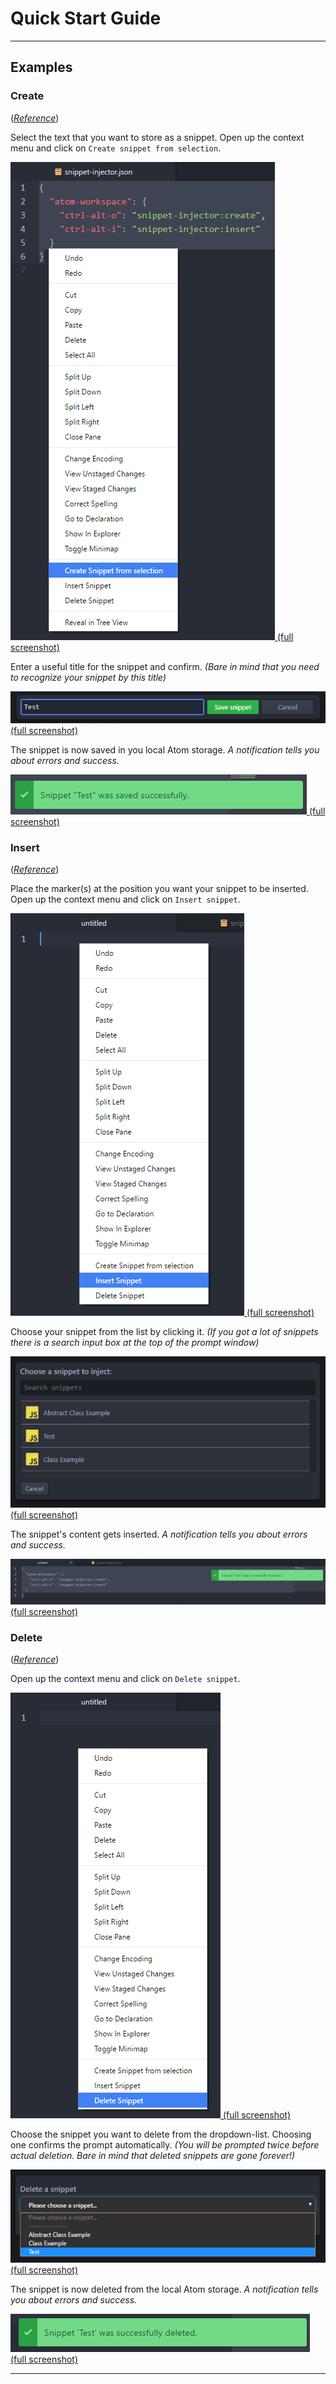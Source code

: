 # Quick Start Guide

---

## Examples
### Create
(_[Reference](README.md#commands)_)

Select the text that you want to store as a snippet.
Open up the context menu and click on `Create snippet from selection`.

[ ![](/screenshots/create_step_1-small.png) (full screenshot)](http://prntscr.com/fzcy80)

Enter a useful title for the snippet and confirm.
*(Bare in mind that you need to recognize your snippet by this title)*

[ ![](/screenshots/create_step_2-small.png) (full screenshot)](http://prntscr.com/fzcyes)

The snippet is now saved in you local Atom storage.
*A notification tells you about errors and success.*

[ ![](/screenshots/create_step_3-small.png) (full screenshot)](http://prntscr.com/fzcyjx)

### Insert
(_[Reference](README.md#commands)_)

Place the marker(s) at the position you want your snippet to be inserted.
Open up the context menu and click on `Insert snippet`.

[ ![](/screenshots/insert_step_1-small.png) (full screenshot)](http://prntscr.com/fzcyrt)

Choose your snippet from the list by clicking it.
*(If you got a lot of snippets there is a search input box at the top of the prompt window)*

[ ![](/screenshots/insert_step_2-small.png) (full screenshot)](http://prntscr.com/fzcz1q)

The snippet's content gets inserted.
*A notification tells you about errors and success.*

[ ![](/screenshots/insert_step_3-small.png) (full screenshot)](http://prntscr.com/fzcz68)

### Delete
(_[Reference](README.md#commands)_)

Open up the context menu and click on `Delete snippet`.

[ ![](/screenshots/delete_step_1-small.png) (full screenshot)](http://prntscr.com/fzczas)

Choose the snippet you want to delete from the dropdown-list. Choosing one confirms the prompt automatically.
*(You will be prompted twice before actual deletion. Bare in mind that deleted snippets are gone forever!)*

[ ![](/screenshots/delete_step_2-small.png) (full screenshot)](http://prntscr.com/fzczf4)

The snippet is now deleted from the local Atom storage.
*A notification tells you about errors and success.*

[ ![](/screenshots/delete_step_3-small.png) (full screenshot)](http://prntscr.com/fzczjq)


---
